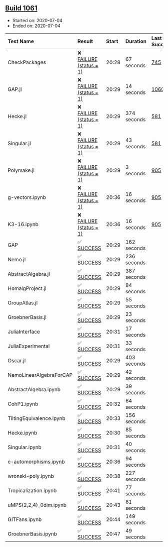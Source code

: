## [Build 1061](https://oscarci.mathematik.uni-kl.de/job/oscar-julia-1.4/1061/)

* Started on: 2020-07-04
* Ended on: 2020-07-04

| Test Name    | Result | Start | Duration | Last Success | First Failure |
|:-------------|:-------|:------|:---------|:-------------|:--------------|
| CheckPackages | ❌ [FAILURE (status = 1)](https://oscarci.mathematik.uni-kl.de/job/oscar-julia-1.4/1061/artifact/logs/build-1061/CheckPackages.log) | 20:28 | 67 seconds | [745](https://oscarci.mathematik.uni-kl.de/job/oscar-julia-1.4/745/) | [746](https://oscarci.mathematik.uni-kl.de/job/oscar-julia-1.4/746/) |
| GAP.jl | ❌ [FAILURE (status = 1)](https://oscarci.mathematik.uni-kl.de/job/oscar-julia-1.4/1061/artifact/logs/build-1061/GAP.jl.log) | 20:29 | 14 seconds | [1060](https://oscarci.mathematik.uni-kl.de/job/oscar-julia-1.4/1060/) | [1061](https://oscarci.mathematik.uni-kl.de/job/oscar-julia-1.4/1061/) |
| Hecke.jl | ❌ [FAILURE (status = 1)](https://oscarci.mathematik.uni-kl.de/job/oscar-julia-1.4/1061/artifact/logs/build-1061/Hecke.jl.log) | 20:29 | 374 seconds | [581](https://oscarci.mathematik.uni-kl.de/job/oscar-julia-1.4/581/) | [582](https://oscarci.mathematik.uni-kl.de/job/oscar-julia-1.4/582/) |
| Singular.jl | ❌ [FAILURE (status = 1)](https://oscarci.mathematik.uni-kl.de/job/oscar-julia-1.4/1061/artifact/logs/build-1061/Singular.jl.log) | 20:29 | 43 seconds | [581](https://oscarci.mathematik.uni-kl.de/job/oscar-julia-1.4/581/) | [582](https://oscarci.mathematik.uni-kl.de/job/oscar-julia-1.4/582/) |
| Polymake.jl | ❌ [FAILURE (status = 1)](https://oscarci.mathematik.uni-kl.de/job/oscar-julia-1.4/1061/artifact/logs/build-1061/Polymake.jl.log) | 20:29 | 3 seconds | [905](https://oscarci.mathematik.uni-kl.de/job/oscar-julia-1.4/905/) | [907](https://oscarci.mathematik.uni-kl.de/job/oscar-julia-1.4/907/) |
| g-vectors.ipynb | ❌ [FAILURE (status = 1)](https://oscarci.mathematik.uni-kl.de/job/oscar-julia-1.4/1061/artifact/logs/build-1061/g-vectors.ipynb.log) | 20:36 | 16 seconds | [905](https://oscarci.mathematik.uni-kl.de/job/oscar-julia-1.4/905/) | [907](https://oscarci.mathematik.uni-kl.de/job/oscar-julia-1.4/907/) |
| K3-16.ipynb | ❌ [FAILURE (status = 1)](https://oscarci.mathematik.uni-kl.de/job/oscar-julia-1.4/1061/artifact/logs/build-1061/K3-16.ipynb.log) | 20:36 | 16 seconds | [905](https://oscarci.mathematik.uni-kl.de/job/oscar-julia-1.4/905/) | [907](https://oscarci.mathematik.uni-kl.de/job/oscar-julia-1.4/907/) |
| GAP | ✅ [SUCCESS](https://oscarci.mathematik.uni-kl.de/job/oscar-julia-1.4/1061/artifact/logs/build-1061/GAP.log) | 20:29 | 162 seconds |  |  |
| Nemo.jl | ✅ [SUCCESS](https://oscarci.mathematik.uni-kl.de/job/oscar-julia-1.4/1061/artifact/logs/build-1061/Nemo.jl.log) | 20:29 | 236 seconds |  |  |
| AbstractAlgebra.jl | ✅ [SUCCESS](https://oscarci.mathematik.uni-kl.de/job/oscar-julia-1.4/1061/artifact/logs/build-1061/AbstractAlgebra.jl.log) | 20:29 | 387 seconds |  |  |
| HomalgProject.jl | ✅ [SUCCESS](https://oscarci.mathematik.uni-kl.de/job/oscar-julia-1.4/1061/artifact/logs/build-1061/HomalgProject.jl.log) | 20:29 | 84 seconds |  |  |
| GroupAtlas.jl | ✅ [SUCCESS](https://oscarci.mathematik.uni-kl.de/job/oscar-julia-1.4/1061/artifact/logs/build-1061/GroupAtlas.jl.log) | 20:29 | 55 seconds |  |  |
| GroebnerBasis.jl | ✅ [SUCCESS](https://oscarci.mathematik.uni-kl.de/job/oscar-julia-1.4/1061/artifact/logs/build-1061/GroebnerBasis.jl.log) | 20:29 | 23 seconds |  |  |
| JuliaInterface | ✅ [SUCCESS](https://oscarci.mathematik.uni-kl.de/job/oscar-julia-1.4/1061/artifact/logs/build-1061/JuliaInterface.log) | 20:31 | 17 seconds |  |  |
| JuliaExperimental | ✅ [SUCCESS](https://oscarci.mathematik.uni-kl.de/job/oscar-julia-1.4/1061/artifact/logs/build-1061/JuliaExperimental.log) | 20:31 | 33 seconds |  |  |
| Oscar.jl | ✅ [SUCCESS](https://oscarci.mathematik.uni-kl.de/job/oscar-julia-1.4/1061/artifact/logs/build-1061/Oscar.jl.log) | 20:29 | 403 seconds |  |  |
| NemoLinearAlgebraForCAP | ✅ [SUCCESS](https://oscarci.mathematik.uni-kl.de/job/oscar-julia-1.4/1061/artifact/logs/build-1061/NemoLinearAlgebraForCAP.log) | 20:29 | 42 seconds |  |  |
| AbstractAlgebra.ipynb | ✅ [SUCCESS](https://oscarci.mathematik.uni-kl.de/job/oscar-julia-1.4/1061/artifact/logs/build-1061/AbstractAlgebra.ipynb.log) | 20:29 | 39 seconds |  |  |
| CohP1.ipynb | ✅ [SUCCESS](https://oscarci.mathematik.uni-kl.de/job/oscar-julia-1.4/1061/artifact/logs/build-1061/CohP1.ipynb.log) | 20:32 | 64 seconds |  |  |
| TiltingEquivalence.ipynb | ✅ [SUCCESS](https://oscarci.mathematik.uni-kl.de/job/oscar-julia-1.4/1061/artifact/logs/build-1061/TiltingEquivalence.ipynb.log) | 20:33 | 156 seconds |  |  |
| Hecke.ipynb | ✅ [SUCCESS](https://oscarci.mathematik.uni-kl.de/job/oscar-julia-1.4/1061/artifact/logs/build-1061/Hecke.ipynb.log) | 20:30 | 85 seconds |  |  |
| Singular.ipynb | ✅ [SUCCESS](https://oscarci.mathematik.uni-kl.de/job/oscar-julia-1.4/1061/artifact/logs/build-1061/Singular.ipynb.log) | 20:31 | 40 seconds |  |  |
| c-automorphisms.ipynb | ✅ [SUCCESS](https://oscarci.mathematik.uni-kl.de/job/oscar-julia-1.4/1061/artifact/logs/build-1061/c-automorphisms.ipynb.log) | 20:36 | 94 seconds |  |  |
| wronski-poly.ipynb | ✅ [SUCCESS](https://oscarci.mathematik.uni-kl.de/job/oscar-julia-1.4/1061/artifact/logs/build-1061/wronski-poly.ipynb.log) | 20:38 | 227 seconds |  |  |
| Tropicalization.ipynb | ✅ [SUCCESS](https://oscarci.mathematik.uni-kl.de/job/oscar-julia-1.4/1061/artifact/logs/build-1061/Tropicalization.ipynb.log) | 20:41 | 77 seconds |  |  |
| uMPS(2,2,4)_0dim.ipynb | ✅ [SUCCESS](https://oscarci.mathematik.uni-kl.de/job/oscar-julia-1.4/1061/artifact/logs/build-1061/uMPS-2-2-4-_0dim.ipynb.log) | 20:43 | 81 seconds |  |  |
| GITFans.ipynb | ✅ [SUCCESS](https://oscarci.mathematik.uni-kl.de/job/oscar-julia-1.4/1061/artifact/logs/build-1061/GITFans.ipynb.log) | 20:44 | 149 seconds |  |  |
| GroebnerBasis.ipynb | ✅ [SUCCESS](https://oscarci.mathematik.uni-kl.de/job/oscar-julia-1.4/1061/artifact/logs/build-1061/GroebnerBasis.ipynb.log) | 20:47 | 49 seconds |  |  |
